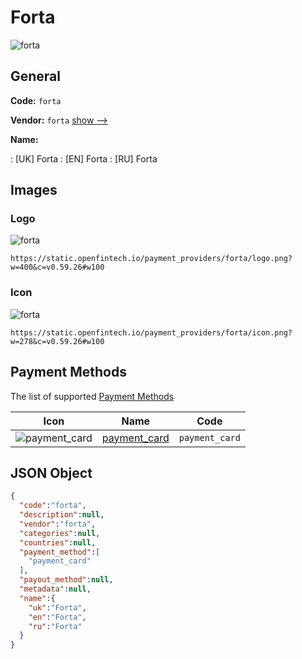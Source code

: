 
# Forta 
![forta](https://static.openfintech.io/payment_providers/forta/logo.png?w=400&c=v0.59.26#w100)  

## General 
 
**Code:** `forta` 
 
**Vendor:** `forta` [show -->](/vendors/forta/) 
 
**Name:** 
 
:	[UK] Forta 
:	[EN] Forta 
:	[RU] Forta 
 

## Images 

### Logo 
 
![forta](https://static.openfintech.io/payment_providers/forta/logo.png?w=400&c=v0.59.26#w100)  

```
https://static.openfintech.io/payment_providers/forta/logo.png?w=400&c=v0.59.26#w100
```  

### Icon 
 
![forta](https://static.openfintech.io/payment_providers/forta/icon.png?w=278&c=v0.59.26#w100)  

```
https://static.openfintech.io/payment_providers/forta/icon.png?w=278&c=v0.59.26#w100
```  

## Payment Methods 
 
The list of supported [Payment Methods](/payment-methods/) 

|Icon|Name|Code| 
|:---:|:---:|:---:| 
|![payment_card](https://static.openfintech.io/payment_methods/payment_card/icon.svg?w=278&c=v0.59.26#w100) |[payment_card](/payment-methods/payment_card/)|`payment_card`| 
 

## JSON Object 

```json
{
  "code":"forta",
  "description":null,
  "vendor":"forta",
  "categories":null,
  "countries":null,
  "payment_method":[
    "payment_card"
  ],
  "payout_method":null,
  "metadata":null,
  "name":{
    "uk":"Forta",
    "en":"Forta",
    "ru":"Forta"
  }
}
```  
